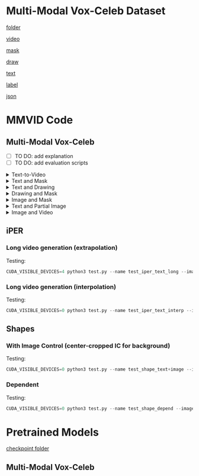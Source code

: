# Multi-Modal Vox-Celeb Dataset
[folder](https://drive.google.com/drive/folders/18ebgGGTw0610_SRxiu5M3mdJCZqa-O74?usp=sharing)

[video](https://drive.google.com/file/d/1eG4CkNNqEuLz9LCa2XtesNepa9bsa1TP/view?usp=sharing)

[mask](https://drive.google.com/file/d/1Y36Or0pEnLQwn9uyORu9394_EcNpa3gl/view?usp=sharing)

[draw](https://drive.google.com/file/d/15UiX1KtyPPSagLjPhnEpm0ynG8PpMT8u/view?usp=sharing)

[text](https://drive.google.com/file/d/19e-9w-0-5FHwIXJ1CmHSKHli3jVMKkLu/view?usp=sharing)

[label](https://drive.google.com/file/d/1Eta6BrTTtV9vv1Hw05n3qo1uvH-3lB4t/view?usp=sharing)

[json](https://drive.google.com/file/d/1Q-ZxGfhNLlIC0X1cW2riBFZ6cz_3tcjy/view?usp=sharing)

# MMVID Code
## Multi-Modal Vox-Celeb

- [ ] TO DO: add explanation
- [ ] TO DO: add evaluation scripts

<details>
  <summary>Text-to-Video</summary>
  
  #### Training:
    bash scripts/mmvoxceleb/text_to_video/train.sh
  #### Testing:
    bash scripts/mmvoxceleb/text_to_video/test.sh
  #### For Quantitative Evaluation (FVD and PRD):
    bash scripts/mmvoxceleb/text_to_video/evaluation.sh
</details>

<details>
  <summary>Text and Mask</summary>
  
  #### Training:
    bash scripts/mmvoxceleb/text_and_mask/train.sh
  #### Testing:
    bash scripts/mmvoxceleb/text_and_mask/test.sh
  #### For Quantitative Evaluation (FVD and PRD):
    To Add
</details>

<details>
  <summary>Text and Drawing</summary>
  
  #### Training:
    bash scripts/mmvoxceleb/text_and_drawing/train.sh
  #### Testing:
    bash scripts/mmvoxceleb/text_and_drawing/test.sh
  #### For Quantitative Evaluation (FVD and PRD):
    To Add
</details>

<details>
  <summary>Drawing and Mask</summary>
  
  #### Training:
    bash scripts/mmvoxceleb/drawing_and_mask/train.sh
  #### Testing:
    bash scripts/mmvoxceleb/drawing_and_mask/test.sh
  #### For Quantitative Evaluation (FVD and PRD):
    To Add
</details>

<details>
  <summary>Image and Mask</summary>
  
  #### Training:
    bash scripts/mmvoxceleb/image_and_mask/train.sh
  #### Testing:
    bash scripts/mmvoxceleb/image_and_mask/test.sh
  #### For Quantitative Evaluation (FVD and PRD):
    To Add
</details>

<details>
  <summary>Text and Partial Image</summary>
  
  #### Training:
    bash scripts/mmvoxceleb/image_and_mask/train.sh
  #### Testing:
    bash scripts/mmvoxceleb/image_and_mask/test.sh
  #### For Quantitative Evaluation (FVD and PRD):
    To Add
</details>

<details>
  <summary>Image and Video</summary>
  
  #### Training:
    bash scripts/mmvoxceleb/image_and_mask/train.sh
  #### Testing:
    bash scripts/mmvoxceleb/image_and_mask/test.sh
  #### For Quantitative Evaluation (FVD and PRD):
    To Add
</details>



## iPER
### Long video generation (extrapolation)
Testing:
``` python
CUDA_VISIBLE_DEVICES=4 python3 test.py --name test_iper_text_long --image_text_folder data/iper2 --dataset iper --slow --text_seq_len 16 --dim 768 --pretrained_transformer openai_clip_visual --which_tokenizer simple --use_html --num_visuals 0 --num_targets 8 --frame_num 8 --frame_step 8 --which_vae vqgan1024 --image_size 128 --log_root logs --dataset_keys iper_test.txt --iters 20 --batch_size 1 --n_per_sample 1 --n_sample 1 --no_debug --mp_T 20 --dalle_path iper_bert_txtdrop_slow_180k.pt --eval_mode long --long_mode long --t_repeat 50 --t_overlap 7 
```

### Long video generation (interpolation)
Testing:
``` python
CUDA_VISIBLE_DEVICES=0 python3 test.py --name test_iper_text_interp --image_text_folder data/iper2 --dataset iper --slow --text_seq_len 16 --dim 768 --pretrained_transformer openai_clip_visual --which_tokenizer simple --use_html --num_visuals 0 --num_targets 8 --frame_num 8 --frame_step 8 --which_vae vqgan1024 --image_size 128 --log_root logs --dataset_keys iper_test.txt --iters 20 --batch_size 1 --n_per_sample 1 --n_sample 1 --no_debug --mp_T 20 --dalle_path iper_bert_txtdrop_slow_180k.pt --eval_mode long --long_mode interp_real --t_repeat 2 
```

## Shapes
### With Image Control (center-cropped IC for background)
Testing:
``` python
CUDA_VISIBLE_DEVICES=0 python3 test.py --name test_shape_text+image --image_text_folder data/shapes1c --dataset shape_attr --attr_mode text --visual --vc_mode shape_4x4 --num_visuals 1 --text_seq_len 20 --dim 768 --pretrained_transformer openai_clip_visual --which_tokenizer simple --use_html --n_sample 1 --n_per_sample 4 --num_targets 16 --frame_num 16 --frame_step 1 --which_vae vqgan1024 --image_size 64 --log_root logs --iters 20 --mp_T 20 --dalle_path shape_bert_text+image_60k.pt 
```

### Dependent
Testing:
``` python
CUDA_VISIBLE_DEVICES=0 python3 test.py --name test_shape_depend --image_text_folder data/shapes_v2 --attr_mode color+shape+background+rand --num_visuals 3 --dataset shape_attr --text_seq_len 32 --dim 768 --pretrained_transformer openai_clip_visual --bpe_path dalle_pytorch/data/variety.bpe --which_tokenizer yttm --use_html --num_targets 16 --frame_num 16 --frame_step 1 --which_vae vqgan1024 --image_size 64 --visual --fullvc --dataset_keys data/shapes_v2/large.txt --insert_sep --test_mode shapes --iters 20 --n_sample 1 --n_per_sample 4 --negvc --batch_size 2 --no_debug --dalle_path shape_bert_depend_init=norand.pt 
```

# Pretrained Models
[checkpoint folder](https://drive.google.com/drive/folders/1q_YdEBylrAWeuSleq6Jp58epE3KM-oXK?usp=sharing)

## Multi-Modal Vox-Celeb
